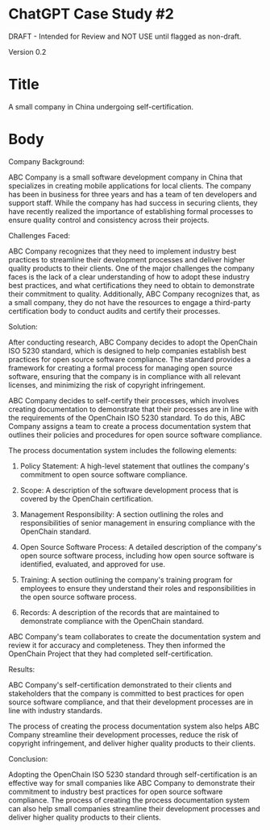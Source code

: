 # ChatGPT Case Study #2 

DRAFT - Intended for Review and NOT USE until flagged as non-draft.

Version 0.2

# Title

A small company in China undergoing self-certification.

# Body

Company Background: 

ABC Company is a small software development company in China that specializes in creating mobile applications for local clients. The company has been in business for three years and has a team of ten developers and support staff. While the company has had success in securing clients, they have recently realized the importance of establishing formal processes to ensure quality control and consistency across their projects. 

Challenges Faced:

ABC Company recognizes that they need to implement industry best practices to streamline their development processes and deliver higher quality products to their clients. One of the major challenges the company faces is the lack of a clear understanding of how to adopt these industry best practices, and what certifications they need to obtain to demonstrate their commitment to quality. Additionally, ABC Company recognizes that, as a small company, they do not have the resources to engage a third-party certification body to conduct audits and certify their processes. 

Solution:

After conducting research, ABC Company decides to adopt the OpenChain ISO 5230 standard, which is designed to help companies establish best practices for open source software compliance. The standard provides a framework for creating a formal process for managing open source software, ensuring that the company is in compliance with all relevant licenses, and minimizing the risk of copyright infringement. 

ABC Company decides to self-certify their processes, which involves creating documentation to demonstrate that their processes are in line with the requirements of the OpenChain ISO 5230 standard. To do this, ABC Company assigns a team to create a process documentation system that outlines their policies and procedures for open source software compliance. 

The process documentation system includes the following elements: 

1. Policy Statement: A high-level statement that outlines the company's commitment to open source software compliance. 

2. Scope: A description of the software development process that is covered by the OpenChain certification. 

3. Management Responsibility: A section outlining the roles and responsibilities of senior management in ensuring compliance with the OpenChain standard. 

4. Open Source Software Process: A detailed description of the company's open source software process, including how open source software is identified, evaluated, and approved for use. 

5. Training: A section outlining the company's training program for employees to ensure they understand their roles and responsibilities in the open source software process. 

6. Records: A description of the records that are maintained to demonstrate compliance with the OpenChain standard. 

ABC Company's team collaborates to create the documentation system and review it for accuracy and completeness. They then informed the OpenChain Project that they had completed self-certification. 

Results:

ABC Company's self-certification demonstrated to their clients and stakeholders that the company is committed to best practices for open source software compliance, and that their development processes are in line with industry standards. 

The process of creating the process documentation system also helps ABC Company streamline their development processes, reduce the risk of copyright infringement, and deliver higher quality products to their clients. 

Conclusion:

Adopting the OpenChain ISO 5230 standard through self-certification is an effective way for small companies like ABC Company to demonstrate their commitment to industry best practices for open source software compliance. The process of creating the process documentation system can also help small companies streamline their development processes and deliver higher quality products to their clients.
